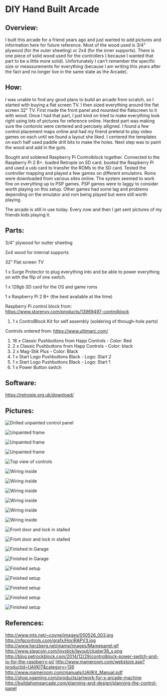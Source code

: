 # DIY Hand Built Arcade

## Overview:
I built this arcade for a friend years ago and just wanted to add pictures and information here for future reference. 
Most of the wood used is 3/4" plywood (for the outer sheeting) or 2x4 (for the inner supports). There is one piece of solid wood used for the controllers ( because I wanted that part to be a little more solid). Unfortunately I can't remember the specific size or meassurements for everything (because I am writing this years after the fact and no longer live in the same state as the Arcade).

## How:
I was unable to find any good plans to build an arcade from scratch, so I started with buying a flat screen TV. I then sized everything around the flat screen 32" TV. 
First made the front panel and mounted the flatscreen to it with wood. Once I had that part, I just kind on tried to make everything look right using lots of pictures for reference online. Hardest part was making sure the contorols were centered and percisely alligned. I found a few control placement maps online and had my friend pretend to play video games on each until we found a layout she liked. I centered the templates on each half used paddle drill bits to make the holes. Next step was to paint the wood and add in the guts. 

Bought and soldered Raspberry Pi Controlblock together. Connected to the Raspberry Pi 2 B+. loaded Retropie on SD card. booted the Raspberry Pi and used a usb card to transfer the ROMs to the SD card.  Tested the controller mapping and played a few games on different emulators. Roms were downloaded from various sites online. The system seemed to work fine on everything up to PSP games. PSP games were to laggy to consider worth playing on this setup. Other games had some lag and problems depending on the emulator and rom being played but were still worth playing. 

The arcade is still in use today. Every now and then I get sent pictures of my friends kids playing it. 

## Parts:
3/4" plywood for outter sheeting

2x4 wood for internal supports

32" Flat screen TV

1 x Surge Protector to plug everything into and be able to power everything on with the flip of one switch. 

1 x 128gb SD card for the OS and game roms

1 x Raspberry Pi 2 B+ (the best available at the time)

Raspberry Pi control block from: https://www.storenvy.com/products/13969497-controlblock 
1. 1 x ControlBlock Kit for self assembly (soldering of through-hole parts)

Controls ordered from: https://www.ultimarc.com/ 
1. 16 x Classic Pushbuttons from Happ Controls - Color: Red
2. 2 x Classic Pushbuttons from Happ Controls - Color: black
3. 2 x Mag-Stik Plus - Color: Black
4. 1 x Start Logo Pushbuttons Black - Logo: Start 2
5. 1 x Start Logo Pushbuttons Black - Logo: Start 1 
6. 1 x Power Button switch 

## Software:
https://retropie.org.uk/download/


## Pictures: 
![Drilled unpainted control panel ](https://github.com/ciwen3/Public/blob/master/DIY%20Arcade/photos/1.jpg "Drilled unpainted control panel ")

![Unpainted frame](https://github.com/ciwen3/Public/blob/master/DIY%20Arcade/photos/2.jpg "Unpainted frame")

![Unpainted frame](https://github.com/ciwen3/Public/blob/master/DIY%20Arcade/photos/3.jpg "Unpainted frame")

![Unpainted frame](https://github.com/ciwen3/Public/blob/master/DIY%20Arcade/photos/4.jpg "Unpainted frame")

![Top view of controls](https://github.com/ciwen3/Public/blob/master/DIY%20Arcade/photos/5.jpg "Top view of controls")

![Wiring inside](https://github.com/ciwen3/Public/blob/master/DIY%20Arcade/photos/6.jpg "Wiring inside")

![Wiring inside](https://github.com/ciwen3/Public/blob/master/DIY%20Arcade/photos/7.jpg "Wiring inside")

![Wiring inside](https://github.com/ciwen3/Public/blob/master/DIY%20Arcade/photos/8.jpg "Wiring inside")

![Wiring inside](https://github.com/ciwen3/Public/blob/master/DIY%20Arcade/photos/9.jpg "Wiring inside")

![Wiring inside](https://github.com/ciwen3/Public/blob/master/DIY%20Arcade/photos/17.jpg "Wiring inside")

![Wiring inside](https://github.com/ciwen3/Public/blob/master/DIY%20Arcade/photos/18.jpg "Wiring inside")

![Front door and lock in stalled](https://github.com/ciwen3/Public/blob/master/DIY%20Arcade/photos/10.jpg "Front door and lock in stalled")

![Front door and lock in stalled](https://github.com/ciwen3/Public/blob/master/DIY%20Arcade/photos/11.jpg "Front door and lock in stalled")

![Finished in Garage](https://github.com/ciwen3/Public/blob/master/DIY%20Arcade/photos/12.jpg "Finished in Garage")

![Finished in Garage](https://github.com/ciwen3/Public/blob/master/DIY%20Arcade/photos/13.jpg "Finished in Garage")

![Finished setup](https://github.com/ciwen3/Public/blob/master/DIY%20Arcade/photos/14.jpg "Finished setup")

![Finished setup](https://github.com/ciwen3/Public/blob/master/DIY%20Arcade/photos/15.jpg "Finished setup")

![Finished setup](https://github.com/ciwen3/Public/blob/master/DIY%20Arcade/photos/16.jpg "Finished setup")

![Finished setup](https://github.com/ciwen3/Public/blob/master/DIY%20Arcade/photos/19.jpg "Finished setup")

![Finished setup](https://github.com/ciwen3/Public/blob/master/DIY%20Arcade/photos/20.jpg "Finished setup")

## References:
http://www.mts.net/~coyne/images/050526_003.jpg
http://nfgcontrols.com/grafx/HoriRAPV3.jpg
http://www.herzberg.net/mame/images/Mamepanel.gif
http://www.slagcoin.com/joystick/layout/cluster36_s.png
http://blog.petrockblock.com/2014/12/29/controlblock-power-switch-and-io-for-the-raspberry-pi/
http://www.mameroom.com/webstore.asp?productid=UAIIKIT&category=136
http://www.mameroom.com/manuals/UAIIKit_Manual.pdf
http://shop.xgaming.com/products/artwork-for-x-arcade-machine
http://buildahomearcade.com/planning-and-design/planning-the-control-panel
